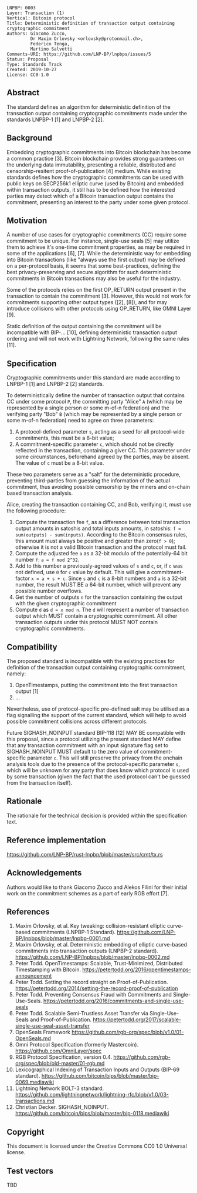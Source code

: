 ```
LNPBP: 0003
Layer: Transaction (1)
Vertical: Bitcoin protocol
Title: Deterministic definition of transaction output containing cryptographic commitment
Authors: Giacomo Zucco,
         Dr Maxim Orlovsky <orlovsky@protonmail.ch>,
         Federico Tenga,
         Martino Salvetti
Comments-URI: https://github.com/LNP-BP/lnpbps/issues/5
Status: Proposal
Type: Standards Track
Created: 2019-10-27
License: CC0-1.0
```

## Abstract

The standard defines an algorithm for deterministic definition of the transaction output containing cryptographic
commitments made under the standards LNPBP-1 [1] and LNPBP-2 [2].


## Background

Embedding cryptographic commitments into Bitcoin blockchain has become a common practice [3]. Bitcoin blockchain provides
strong guarantees on the underlying data immutability, presenting a reliable, distributed and censorship-resitent
proof-of-publication [4] medium. While existing standards defines how the cryptographic commitments can be used with
public keys on SECP256k1 elliptic curve (used by Bitcoin) and embedded within transaction outputs, it still has to be
defined how the interested parties may detect which of a Bitcoin transaction output contains the commitment, presenting
an interest to the party under some given protocol.


## Motivation

A number of use cases for cryptographic commitments (CC) require some commitment to be unique. For instance, single-use
seals [5] may utilize them to achieve it's one-time commitment properties, as may be required in some of the
applications [6], [7]. While the deterministic way for embedding into Bitcoin transactions (like "always use the first
output) may be defined on a per-protocol basis, it seems that some best-practices, defining the best privacy-preserving
and secure algorithm for such deterministic commitments in Bitcoin transactions may also be useful for the industry.

Some of the protocols relies on the first OP_RETURN output present in the transaction to contain the commitment [3].
However, this would not work for commitments supporting other output types ([2], [8]), and for may introduce collisions
with other protocols using OP_RETURN, like OMNI Layer [9].

Static definition of the output containing the commitment will be incompatible with BIP-... [10], defining deterministic
transaction output ordering and will not work with Lightning Network, following the same rules [11].


## Specification

Cryptographic commitments under this standard are made according to LNPBP-1 [1] and LNPBP-2 [2] standards.

To deterministically define the number of transaction output that contains CC under some protocol `P`, the committing
party "Alice" `A` (which may be represented by a single person or some m-of-n federation) and the verifying  party "Bob"
`B` (which may be represented by a single person or some m-of-n federation) need to agree  on three parameters:
1. A protocol-defined parameter `s`, acting as a seed for all protocol-wide commitments, this must be a 8-bit value;
2. A commitment-specific parameter `c`, which should not be directly reflected in the transaction, containing a giver CC.
   This parameter under some circumstances, beforehand agreed by the parties, may be absent. The value of `c` must be a
   8-bit value.

These two parameters serve as a "salt" for the deterministic procedure, preventing third-parties from guessing the
information of the actual commitment, thus avoiding possible censorship by the miners and on-chain based transaction
analysis.

Alice, creating the transaction containing CC, and Bob, verifying it, must use the following procedure:
1. Compute the transaction fee `f`, as a difference between total transaction output amounts in satoshis and total
   inputs amounts, in satoshis: `f = sum(outputs) - sum(inputs)`. According to the Bitcoin consensus rules, this amount
   must always be positive and greater than zero(`f > 0`); otherwise it is not a valid Bitcoin transaction and the
   protocol must fail.
2. Compute the adjusted fee `a` as a 32-bit modulo of the potentially-64 bit number `f`: `a = f mod 2^32`.
3. Add to this number a previously-agreed values of `s` and `c`, or, if `c` was not defined, use `0` for `c` value
   by default. This will give a commitment-factor `x = a + s + c`. Since `s` and `c` is a 8-bit numbers and `a` is a
   32-bit number, the result MUST BE a 64-bit number, which will prevent any possible number overflows.
4. Get the number of outputs `n` for the transaction containing the output with the given cryptographic commitment
5. Compute `d` as `d = x mod n`. The `d` will represent a number of transaction output which MUST contain a cryptographic
   commitment. All other transaction outputs under this protocol MUST NOT contain cryptographic commitments.


## Compatibility

The proposed standard is incompatible with the existing practices for definition of the transaction output containing
cryptographic commitment, namely:
1. OpenTimestamps, putting the commitment into the first transaction output [1]
2. ...

Nevertheless, use of protocol-specific pre-defined salt may be utilised as a flag signalling the support of the current
standard, which will help to avoid possible commitment collisions across different protocols.

Future SIGHASH_NOINPUT standard BIP-118 [12] MAY BE compatible with this proposal, since a protocol utilizing the present
standard MAY define that any transaction commitment with an input signature flag set to SIGHASH_NOINPUT MUST default to
the zero value of commitment-specific parameter `c`. This will still preserve the privacy from the onchain analysis
tools due to the presence of the protocol-specific parameter `s`, which will be unknown for any party that does know
which protocol is used by some transaction (given the fact that the used protocol can't be guessed from the transaction
itself).


## Rationale

The rationale for the technical decision is provided within the specification text.


## Reference implementation

<https://github.com/LNP-BP/rust-lnpbp/blob/master/src/cmt/tx.rs>


## Acknowledgements

Authors would like to thank  Giacomo Zucco and Alekos Filini for their initial work on the commitment schemes as a part
of early RGB effort [7].


## References

1. Maxim Orlovsky, et al. Key tweaking: collision-resistant elliptic curve-based commitments (LNPBP-1 Standard).
   <https://github.com/LNP-BP/lnpbps/blob/master/lnpbp-0001.md>
2. Maxim Orlovsky, et al. Deterministic embedding of elliptic curve-based commitments into transaction outputs (LNPBP-2
   standard). <https://github.com/LNP-BP/lnpbps/blob/master/lnpbp-0002.md>
3. Peter Todd. OpenTimestamps: Scalable, Trust-Minimized, Distributed Timestamping with Bitcoin.
   <https://petertodd.org/2016/opentimestamps-announcement>
4. Peter Todd. Setting the record straight on Proof-of-Publication.
   <https://petertodd.org/2014/setting-the-record-proof-of-publication>
5. Peter Todd. Preventing Consensus Fraud with Commitments and Single-Use-Seals.
   <https://petertodd.org/2016/commitments-and-single-use-seals>
6. Peter Todd. Scalable Semi-Trustless Asset Transfer via Single-Use-Seals and Proof-of-Publication.
   <https://petertodd.org/2017/scalable-single-use-seal-asset-transfer>
7. OpenSeals Framework <https://github.com/rgb-org/spec/blob/v1.0/01-OpenSeals.md>
8. Omni Protocol Specification (formerly Mastercoin). <https://github.com/OmniLayer/spec>
9. RGB Protocol Specification, version 0.4.
   <https://github.com/rgb-org/spec/blob/old-master/01-rgb.md>
10. Lexicographical Indexing of Transaction Inputs and Outputs (BIP-69 standard).
    <https://github.com/bitcoin/bips/blob/master/bip-0069.mediawiki>
10. Lightning Network BOLT-3 standard.
    <https://github.com/lightningnetwork/lightning-rfc/blob/v1.0/03-transactions.md>
12. Christian Decker. SIGHASH_NOINPUT. <https://github.com/bitcoin/bips/blob/master/bip-0118.mediawiki>

## Copyright

This document is licensed under the Creative Commons CC0 1.0 Universal license.


## Test vectors

TBD
